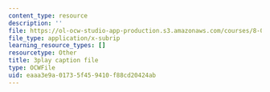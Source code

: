 ```yaml
---
content_type: resource
description: ''
file: https://ol-ocw-studio-app-production.s3.amazonaws.com/courses/8-01sc-classical-mechanics-fall-2016/eaaa3e9a01735f459410f88cd20424ab_V1I-vrXGl3A.vtt
file_type: application/x-subrip
learning_resource_types: []
resourcetype: Other
title: 3play caption file
type: OCWFile
uid: eaaa3e9a-0173-5f45-9410-f88cd20424ab
---
```

